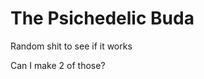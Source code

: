 <!DOCTYPE html>
<html lang="en">
 <head>
  <meta charset="utf-8">
  <link rel="stylesheet" href="CSS-try/stylesheets/main.css">
 </head>
 <body>
  <h1>The Psichedelic Buda</h1>
  <p>Random shit  to see if it works</p>
  <p>Can I make 2 of those?</p>
 </body>
</html>
